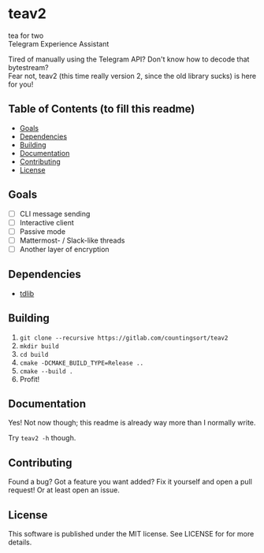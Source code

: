 # teav2
tea for two  
Telegram Experience Assistant

Tired of manually using the Telegram API? Don't know how to decode that bytestream?  
Fear not, teav2 (this time really version 2, since the old library sucks) is here for you!

## Table of Contents (to fill this readme)
- [Goals](#goals)
- [Dependencies](#dependencies)
- [Building](#building)
- [Documentation](#documentation)
- [Contributing](#contributing)
- [License](#license)

## Goals
- [ ] CLI message sending
- [ ] Interactive client
- [ ] Passive mode
- [ ] Mattermost- / Slack-like threads
- [ ] Another layer of encryption

## Dependencies
- [tdlib](https://github.com/tdlib/td)

## Building
1. `git clone --recursive https://gitlab.com/countingsort/teav2`
2. `mkdir build`
3. `cd build`
4. `cmake -DCMAKE_BUILD_TYPE=Release ..`
5. `cmake --build .`
6. Profit!

## Documentation
Yes! Not now though; this readme is already way more than I normally write.

Try `teav2 -h` though.

## Contributing
Found a bug? Got a feature you want added? Fix it yourself and open a pull request! Or at least open an issue.

## License
This software is published under the MIT license. See LICENSE for for more details.
